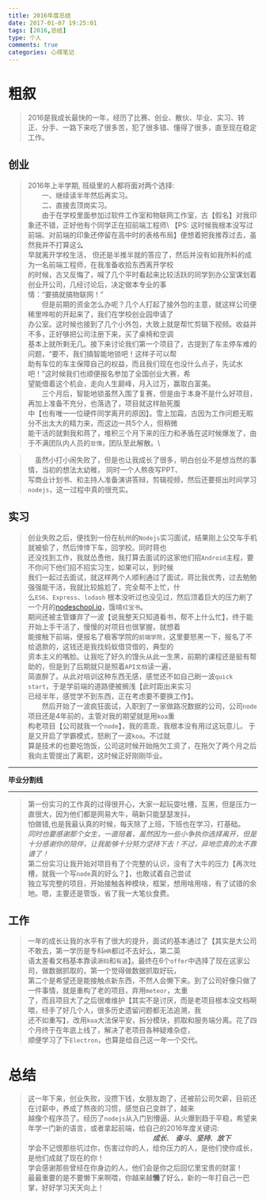 ```yaml
---
title: 2016年度总结
date: 2017-01-07 19:25:01
tags: [2016,总结]
type: 个人
comments: true
categories: 心得笔记
---
```


# 粗叙
> 2016是我成长最快的一年，经历了比赛、创业、散伙、毕业、实习、转正、分手、一路下来吃了很多苦，犯了很多错、懂得了很多，直至现在稳定工作。

## 创业
> 2016年上半学期, 班级里的人都将面对两个选择:  
 　　一、继续读半年然后再实习。  
 　　二、直接去顶岗实习。  
 　　由于在学校里面参加过软件工作室和物联网工作室，古【假名】对我印象还不错，正好他有个同学正在招前端工程师\ 
 【PS: 这时候我根本没写过前端、对前端的印象还停留在高中时的表格布局】便想着把我推荐过去，虽然我并不打算这么\
 早就离开学校生活， 但还是半推半就的答应了，然后并没有如我所料的成为一名前端工程师，在我准备收拾东西离开学校\
 的时候，古又反悔了，喊了几个平时看起来比较活跃的同学到办公室谋划着创业开公司，几经讨论后，决定做本专业的事\
 情：“要搞就搞物联网！”  
 　　但是前期的资金怎么办呢？几个人打起了接外包的主意，就这样公司便稀里哗啦的开起来了，我们在学校创业园申请了\
 办公室。这时候也接到了几个小外包，大致上就是帮忙剪辑下视频。收益并不多，正好够把公司注册下来，买了桌椅和空调\
 基本上就所剩无几。接下来讨论我们第一个项目了，古提到了车主停车难的问题，“要不，我们搞智能地锁吧！这样子可以帮\
 助有车位的车主保障自己的权益，而且我们现在也没什么点子，先试水吧！”这时候我们也顺便报名参加了全国创业大赛，希\
 望能借着这个机会，走向人生巅峰，月入过万，赢取白富美。  
 　　三个月后，智能地锁虽然入围了复赛，但是由于本身不是什么好项目，再加上准备不充分，也落选了，项目就这样胎死腹\
 中【也有唯一一位硬件同学离开的原因】。雪上加霜，古因为工作问题无暇分不出太大的精力来，而这边一共5个人，但稍微\
 能干活的就剩我和蒋了，堆积三个月下来的压力和矛盾在这时候爆发了，由于不满团队内人员的`怠惰`，团队至此解散。\
 
 >　虽然小打小闹失败了，但是也让我成长了很多，明白创业不是想当然的事情，当初的想法太幼稚， 同时一个人熬夜写PPT、\
 写商业计划书、和主持人准备演讲答辩，剪辑视频，然后还要抠出时间学习`nodejs`，这一过程中真的很充实。

## 实习
 >创业失败之后，便找到一份在杭州的`Nodejs`实习面试，结果刚上公交车手机就被偷了，然后悻悻下车，回学校。同时蒋也\
 还没找到工作，我就怂恿他，我打算去面试的这家他们招`Android`主程，要不你问下他们招不招实习生，如果可以，到时候\
 我们一起过去面试，就这样两个人顺利通过了面试，蒋比我优秀，过去勉勉强强能干活，我就比较尴尬了，完全帮不上忙，什\
 么`ES6`、`Express`、`lodash` 根本没听过也没见过，然后顶着巨大的压力刷了一个月的[nodeschool.io](http://nodeschool.io)，饿啃`红宝书`。\
 期间还被主管嫌弃了一波【说我整天只知道看书，帮不上什么忙】，终于能开始上手干活了，慢慢的对项目也很掌握，就想着\
 能接触下前端，便报名了极客学院的`前端学院`，这里要怒黑一下，报名了不给退款的，这钱还是我找蚂蚁借贷借的，典型的\
 资本主义的嘴脸。让我吃了好久的馒头从此一生黑，前期的课程还是挺有帮助的，但是到了后期就只是照着`API文档`读一遍，\
 简直醉了。从此对培训这种东西无感，感觉还不如自己刷一波`quick start`，于是学前端的道路便被搁浅【此时距出来实习\
 已经半年，感觉学不到东西，正在考虑要不要换工作】。  
　　然后开始了一波疯狂面试，入职到了一家做路况数据的公司，公司`node`项目还是4年前的，主管对我的期望就是用`koa`重\
构老项目【公司就我一个`node`】，我的乖乖，我根本没有用过这玩意儿， 于是又开启了学霸模式，怒刷了一波`koa`。不过就\
算是技术的也要吃饱饭，公司这时候开始拖欠工资了，在拖欠了两个月之后我向主管提出了离职，这时候正好刚刚毕业。
---

**毕业分割线**

---

> 第一份实习的工作真的过得很开心，大家一起玩耍吐槽，互黑，但是压力一直很大，因为他们都是网易大牛，萌新只能瑟瑟发抖，\
怕做错,也是我最认真的时候，每天除了上班，下班也在学习，打基础。  
*同时也要感谢那个女生，一直陪着，虽然因为一些小争执你选择离开，但是十分感谢你的陪伴，让我能够十分努力坚持下去！不过，异地恋真的太不靠谱了！*   
第二份实习让我开始对项目有了个完整的认识，没有了大牛的压力【再次吐槽，就我一个写`node`真的好么？】，也敢试着自己尝试\
独立写完整的项目，开始接触各种模块，框架，想用啥用啥，有了试错的余地。嗯，主要还是管饭，省了我一大笔伙食费。
## 工作
> 一年的成长让我的水平有了很大的提升，面试的基本通过了【其实是大公司不敢去，第一学历是专科`HR`都过不去好么，第二英\
语太差看文档基本靠读`源码`和`有道`】。最终在6个`offer`中选择了现在这家公司，做数据抓取的，第一个觉得做数据抓取好玩，\
第二个是希望还是能接触点新东西，不然人会懒下来。到了公司好像只做了一件事情，就是重构了老的项目，弃用`meteor`，太重\
了，而且项目大了之后很难维护【其实不是讨厌，而是老项目根本没文档啊喂，经手了好几个人，很多历史遗留问题都无法追溯，我\
还不如重写】，改用`koa`大法保平安，拆分模块，抓取和服务端分离。花了四个月终于在年底上线了，解决了老项目各种疑难杂症，\
顺便学习了下`Electron`，也算是给自己这一年一个交代。


# 总结
> 这一年下来，创业失败，没攒下钱，女朋友跑了，还被前公司欠薪，目前还在讨薪中，养成了熬夜的习惯，感觉自己变胖了，越来\
越像个程序员了。经历了`nodejs`从入门到懵逼、从火爆到趋于平稳，希望来年学一门新的语言，或者拿起前端，给自己的2016年度关键词:   
　　　　　　　　　　　　　　　　　　***成长***、 ***奋斗***、***坚持***、***放下***  
学会不记恨那些坑过你，伤害过你的人，给你压力的人，是他们使你成长，是他们成就了现在的你！  
学会感谢那些曾经在你身边的人，他们会是你之后回忆里宝贵的财富！  
最最重要的是不要懒下来啊喂，你越来越**懒**了好么，新的一年打自己一巴掌，好好学习天天向上！
